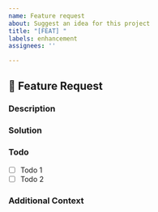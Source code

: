 ```yaml
---
name: Feature request
about: Suggest an idea for this project
title: "[FEAT] "
labels: enhancement
assignees: ''

---
```


## 🚀 Feature Request
### Description
<!-- 어떤 기능이 추가되길 원하는지 간략하게 설명해주세요. -->

### Solution
<!-- 기능을 구현하기 위한 아이디어나 방법을 설명해주세요. -->

### Todo
- [ ] Todo 1
- [ ] Todo 2

### Additional Context
<!-- 추가적인 내용이나 참고할만한 링크가 있다면 적어주세요. -->
